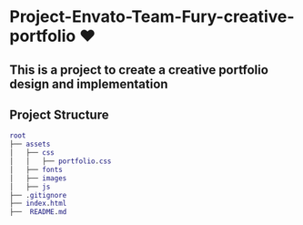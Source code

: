 # Project-Envato-Team-Fury-creative-portfolio :heart:

## This is a project to create a creative portfolio design and implementation

## Project Structure

```m
root
├── assets
│   ├── css
│   │   ├── portfolio.css
│   ├── fonts
│   ├── images
│   ├── js
├── .gitignore
├── index.html
├──  README.md
```
